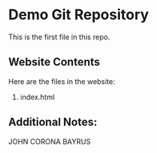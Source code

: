 # Demo Git Repository

This is the first file in this repo.

## Website Contents

Here are the files in the website:

1. index.html

## Additional Notes:

JOHN CORONA BAYRUS